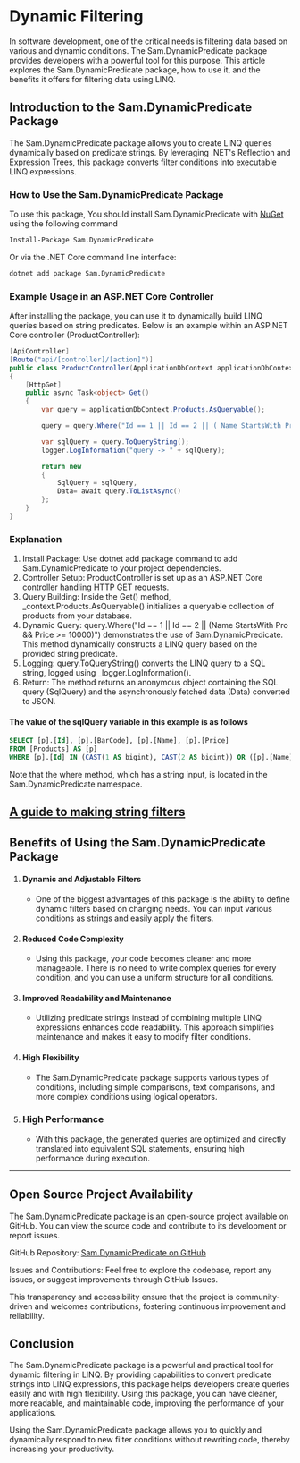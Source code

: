 # Dynamic Filtering

In software development, one of the critical needs is filtering data based on various and dynamic conditions. The Sam.DynamicPredicate package provides developers with a powerful tool for this purpose. This article explores the Sam.DynamicPredicate package, how to use it, and the benefits it offers for filtering data using LINQ.

## Introduction to the Sam.DynamicPredicate Package

The Sam.DynamicPredicate package allows you to create LINQ queries dynamically based on predicate strings. By leveraging .NET's Reflection and Expression Trees, this package converts filter conditions into executable LINQ expressions.

### How to Use the Sam.DynamicPredicate Package

To use this package, You should install Sam.DynamicPredicate with [NuGet](https://www.nuget.org/packages/Sam.DynamicPredicate) using the following command

```sh
Install-Package Sam.DynamicPredicate
```

Or via the .NET Core command line interface:

```sh
dotnet add package Sam.DynamicPredicate
```

### Example Usage in an ASP.NET Core Controller

After installing the package, you can use it to dynamically build LINQ queries based on string predicates. Below is an example within an ASP.NET Core controller (ProductController):

``` c#
[ApiController]
[Route("api/[controller]/[action]")]
public class ProductController(ApplicationDbContext applicationDbContext, ILogger<Product> logger) : ControllerBase
{
    [HttpGet]
    public async Task<object> Get()
    {
        var query = applicationDbContext.Products.AsQueryable();

        query = query.Where("Id == 1 || Id == 2 || ( Name StartsWith Pro && Price >= 10000 )");

        var sqlQuery = query.ToQueryString();
        logger.LogInformation("query -> " + sqlQuery);

        return new
        {
            SqlQuery = sqlQuery,
            Data= await query.ToListAsync()
        };
    }
}
```
### Explanation

1. Install Package: Use dotnet add package command to add Sam.DynamicPredicate to your project dependencies.
2. Controller Setup: ProductController is set up as an ASP.NET Core controller handling HTTP GET requests.
4. Query Building: Inside the Get() method, _context.Products.AsQueryable() initializes a queryable collection of products from your database.
5. Dynamic Query: query.Where("Id == 1 || Id == 2 || (Name StartsWith Pro && Price >= 10000)") demonstrates the use of Sam.DynamicPredicate. This method dynamically constructs a LINQ query based on the provided string predicate.
6. Logging: query.ToQueryString() converts the LINQ query to a SQL string, logged using _logger.LogInformation().
7. Return: The method returns an anonymous object containing the SQL query (SqlQuery) and the asynchronously fetched data (Data) converted to JSON.





#### The value of the sqlQuery variable in this example is as follows

```sql
SELECT [p].[Id], [p].[BarCode], [p].[Name], [p].[Price]
FROM [Products] AS [p]
WHERE [p].[Id] IN (CAST(1 AS bigint), CAST(2 AS bigint)) OR ([p].[Name] LIKE N'Pro%' AND [p].[Price] >= 10000.0E0)
```

Note that the where method, which has a string input, is located in the Sam.DynamicPredicate
namespace.
## [A guide to making string filters](./Documents/MakingFiltersGuide.md)
## Benefits of Using the Sam.DynamicPredicate Package

1. #### Dynamic and Adjustable Filters
    - One of the biggest advantages of this package is the ability to define dynamic filters based on changing needs. You can input various conditions as strings and easily apply the filters.

2. #### Reduced Code Complexity
   - Using this package, your code becomes cleaner and more manageable. There is no need to write complex queries for every condition, and you can use a uniform structure for all conditions.

3. #### Improved Readability and Maintenance
   - Utilizing predicate strings instead of combining multiple LINQ expressions enhances code readability. This approach simplifies maintenance and makes it easy to modify filter conditions.

4. #### High Flexibility
    - The Sam.DynamicPredicate package supports various types of conditions, including simple comparisons, text comparisons, and more complex conditions using logical operators.

5. ### High Performance
   - With this package, the generated queries are optimized and directly translated into equivalent SQL statements, ensuring high performance during execution.

---
## Open Source Project Availability
The Sam.DynamicPredicate package is an open-source project available on GitHub. You can view the source code and contribute to its development or report issues.

GitHub Repository: [Sam.DynamicPredicate on GitHub](https://github.com/samanazadi1996/Sam.DynamicPredicate)

Issues and Contributions: Feel free to explore the codebase, report any issues, or suggest improvements through GitHub Issues.

This transparency and accessibility ensure that the project is community-driven and welcomes contributions, fostering continuous improvement and reliability.

## Conclusion

The Sam.DynamicPredicate package is a powerful and practical tool for dynamic filtering in LINQ. By providing capabilities to convert predicate strings into LINQ expressions, this package helps developers create queries easily and with high flexibility. Using this package, you can have cleaner, more readable, and maintainable code, improving the performance of your applications.

Using the Sam.DynamicPredicate package allows you to quickly and dynamically respond to new filter conditions without rewriting code, thereby increasing your productivity.
